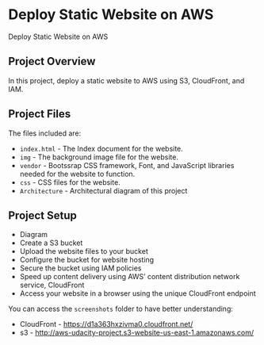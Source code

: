 # Deploy Static Website on AWS
Deploy Static Website on AWS

## Project Overview
In this project,  deploy a static website to AWS using S3, CloudFront, and IAM.

## Project Files
The files included are: 

-   `index.html` - The Index document for the website.
-   `img` - The background image file for the website.
-   `vendor` - Bootssrap CSS framework, Font, and JavaScript libraries needed for the website to function.
-   `css` - CSS files for the website.
-   `Architecture` - Architectural diagram of this project

## Project Setup

- Diagram
- Create a S3 bucket
- Upload the website files to your bucket
- Configure the bucket for website hosting
- Secure the bucket using IAM policies
- Speed up content delivery using AWS’ content distribution network service, CloudFront
- Access your website in a browser using the unique CloudFront endpoint

You can access the `screenshots` folder to have better understanding:

- CloudFront - https://d1a363hxzivma0.cloudfront.net/
- s3 - http://aws-udacity-project.s3-website-us-east-1.amazonaws.com/